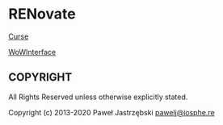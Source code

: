 ﻿# RENovate

[Curse](https://www.curseforge.com/wow/addons/renovate-mission-table-extension)

[WoWInterface](http://www.wowinterface.com/downloads/fileinfo.php?id=24477)

## COPYRIGHT

All Rights Reserved unless otherwise explicitly stated.

Copyright (c) 2013-2020 Paweł Jastrzębski <pawelj@iosphe.re>
